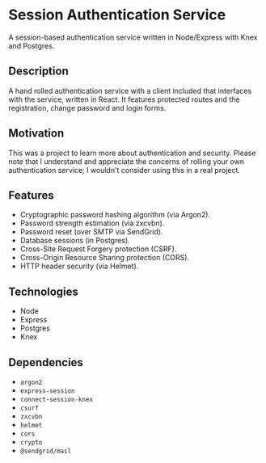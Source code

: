 # Session Authentication Service

A session-based authentication service written in Node/Express with Knex and Postgres.

## Description

A hand rolled authentication service with a client included that interfaces with the service, written in React. It features protected routes and the registration, change password and login forms.

## Motivation

This was a project to learn more about authentication and security. Please note that I understand and appreciate the concerns of rolling your own authentication service; I wouldn't consider using this in a real project.

## Features

- Cryptographic password hashing algorithm (via Argon2).
- Password strength estimation (via zxcvbn).
- Password reset (over SMTP via SendGrid).
- Database sessions (in Postgres).
- Cross-Site Request Forgery protection (CSRF).
- Cross-Origin Resource Sharing protection (CORS).
- HTTP header security (via Helmet).

## Technologies

- Node
- Express
- Postgres
- Knex

## Dependencies

- `argon2`
- `express-session`
- `connect-session-knex`
- `csurf`
- `zxcvbn`
- `helmet`
- `cors`
- `crypto`
- `@sendgrid/mail`
